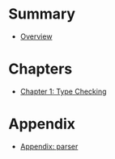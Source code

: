 # Summary

- [Overview](./overview.md)

# Chapters

- [Chapter 1: Type Checking](./chapter_1.md)

# Appendix

- [Appendix: parser](./appendix_parser.md)
